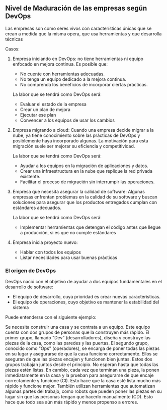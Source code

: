 <h2 align="left"> Nivel de Maduración de las empresas según DevOps </h2>

<p align="left"> Las empresas son como seres vivos con características únicas que se crean a medida que la misma opera, que usa herramientas y que desarrolla técnicas

Casos:

1. Empresa iniciando en DevOps: no tiene herramientas ni equipo enfocado en mejora continua. Es posible que:
    * No cuente con herramientas adecuadas.
    * No tenga un equipo dedicado a la mejora continua.
    * No comprenda los beneficios de incorporar ciertas prácticas.

    La labor que se tendrá como DevOps será:
    * Evaluar el estado de la empresa
    * Crear un plan de mejora
    * Ejecutar ese plan
    * Convencer a los equipos de usar los cambios

2. Empresa migrando a cloud: Cuando una empresa decide migrar a la nube, ya tiene conocimiento sobre las prácticas de DevOps y posiblemente haya incorporado algunas. La motivación para esta migración suele ser mejorar su eficiencia y competitividad.
    
    La labor que se tendrá como DevOps será:
    * Ayudar a los equipos en la migración de aplicaciones y datos.
    * Crear una infraestructura en la nube que replique la red privada existente.
    * Facilitar el proceso de migración sin interrumpir las operaciones.

3. Empresa que necesita asegurar la calidad de software: Algunas empresas enfrentan problemas en la calidad de su software y buscan soluciones para asegurar que los productos entregados cumplan con estándares adecuados.

    La labor que se tendrá como DevOps será:
    * Implementar herramientas que detengan el código antes que llegue a producción, si es que no cumple estándares
4. Empresa inicia proyecto nuevo:
    * Hablar con todos los equipos
    * Listar necesidades para usar buenas prácticas</p>

<h3>El origen de DevOps</h3>

<p align="left"> 
DevOps nació con el objetivo de ayudar a dos equipos fundamentales en el desarrollo de software:

* El equipo de desarrollo, cuya prioridad es crear nuevas características.
* El equipo de operaciones, cuyo objetivo es mantener la estabilidad del sistema

Puede entenderse con el siguiente ejemplo: 

Se necesita construir una casa y se contrata a un equipo. Este equipo cuenta con dos grupos de personas que la construyen más rápido. El primer grupo, llamado "Dev" (desarrolladores), diseña y construye las piezas de la casa, como las paredes y las puertas. El segundo grupo, conocido como "Ops" (operadores), se encarga de poner todas las piezas en su lugar y asegurarse de que la casa funcione correctamente. Ellos se aseguran de que las piezas encajen y funcionen bien juntas. Estos dos grupos trabajan juntos desde el principio. No esperan hasta que todas las piezas estén listas. En cambio, cada vez que terminan una pieza, la ponen inmediatamente en la casa y la prueban para asegurarse de que encaje correctamente y funcione (CI). Esto hace que la casa esté lista mucho más rápido y funcione mejor. También utilizan herramientas que automatizan algunas partes del trabajo, como robots que pueden poner las piezas en su lugar sin que las personas tengan que hacerlo manualmente (CD). Esto hace que todo sea aún más rápido y menos propenso a errores. </p>

